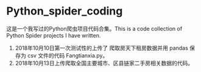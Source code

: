 # Python_spider_coding
这是一个我写过的Python爬虫项目代码合集。This is a code collection of Python Spider projects I have written.

1. 2018年10月10日第一次测试性的上传了 爬取房天下租房数据并用 pandas 保存为 csv 文件的代码 Fangtianxia.py。
2. 2018年10月13日上传爬取全国主要城市、区县链家二手房相关数据的代码。

